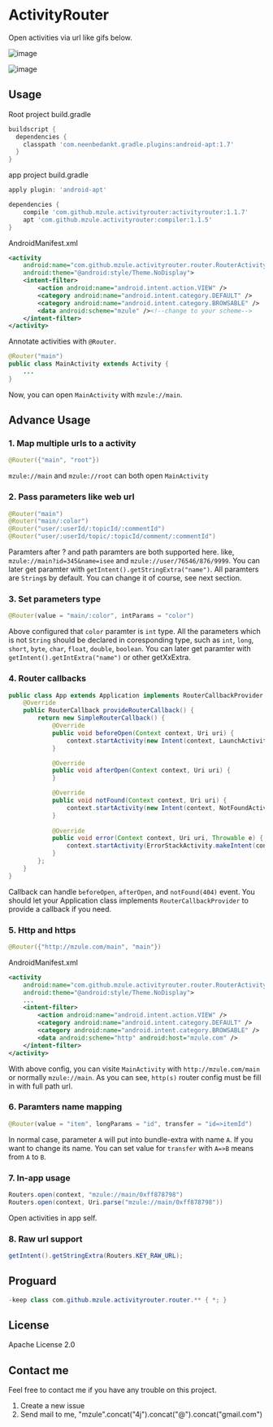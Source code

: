 # ActivityRouter

Open activities via url like gifs below.

![image](https://raw.githubusercontent.com/mzule/ActivityRouter/master/gif/router.gif)

![image](https://raw.githubusercontent.com/mzule/ActivityRouter/master/gif/http.gif)

## Usage

Root project build.gradle

``` groovy
buildscript {
  dependencies {
    classpath 'com.neenbedankt.gradle.plugins:android-apt:1.7'
  }
}
```

app project build.gradle

``` groovy
apply plugin: 'android-apt'

dependencies {
	compile 'com.github.mzule.activityrouter:activityrouter:1.1.7'
	apt 'com.github.mzule.activityrouter:compiler:1.1.5'
}
```

AndroidManifest.xml

``` xml
<activity
    android:name="com.github.mzule.activityrouter.router.RouterActivity"
    android:theme="@android:style/Theme.NoDisplay">
    <intent-filter>
        <action android:name="android.intent.action.VIEW" />
        <category android:name="android.intent.category.DEFAULT" />
        <category android:name="android.intent.category.BROWSABLE" />
        <data android:scheme="mzule" /><!--change to your scheme-->
    </intent-filter>
</activity>
```

Annotate activities with `@Router`.

``` java
@Router("main")
public class MainActivity extends Activity {
	...
}
```

Now, you can open `MainActivity` with `mzule://main`.

## Advance Usage

### 1. Map multiple urls to a activity

``` java
@Router({"main", "root"})
```

`mzule://main` and `mzule://root` can both open `MainActivity`


### 2. Pass parameters like web url

``` java
@Router("main")
@Router("main/:color")
@Router("user/:userId/:topicId/:commentId")
@Router("user/:userId/topic/:topicId/comment/:commentId")
```
Paramters after ? and path paramters are both supported here. like, `mzule://main?id=345&name=isee` and `mzule://user/76546/876/9999`. You can later get paramter with `getIntent().getStringExtra("name")`. All paramters are `String`s by default. You can change it of course, see next section.


### 3. Set parameters type

``` java
@Router(value = "main/:color", intParams = "color")
```
Above configured that `color` paramter is `int` type. All the parameters which is not `String` should be declared in coresponding type, such as `int`, `long`, `short`, `byte`, `char`, `float`, `double`, `boolean`. You can later get paramter with `getIntent().getIntExtra("name")` or other getXxExtra.

### 4. Router callbacks

``` java
public class App extends Application implements RouterCallbackProvider {
    @Override
    public RouterCallback provideRouterCallback() {
        return new SimpleRouterCallback() {
            @Override
            public void beforeOpen(Context context, Uri uri) {
                context.startActivity(new Intent(context, LaunchActivity.class));
            }

            @Override
            public void afterOpen(Context context, Uri uri) {
            }

            @Override
            public void notFound(Context context, Uri uri) {
                context.startActivity(new Intent(context, NotFoundActivity.class));
            }
            
            @Override
            public void error(Context context, Uri uri, Throwable e) {
                context.startActivity(ErrorStackActivity.makeIntent(context, uri, e));
            }
        };
    }
}
```
Callback can handle `beforeOpen`, `afterOpen`, and `notFound(404)` event. You should let your Application class implements `RouterCallbackProvider` to provide a callback if you need.

### 5. Http and https

``` java
@Router({"http://mzule.com/main", "main"})
```

AndroidManifest.xml

``` xml
<activity
    android:name="com.github.mzule.activityrouter.router.RouterActivity"
    android:theme="@android:style/Theme.NoDisplay">
    ...
    <intent-filter>
    	<action android:name="android.intent.action.VIEW" />
    	<category android:name="android.intent.category.DEFAULT" />
    	<category android:name="android.intent.category.BROWSABLE" />
    	<data android:scheme="http" android:host="mzule.com" />
	</intent-filter>
</activity>
```

With above config, you can visite `MainActivity` with `http://mzule.com/main` or normally `mzule://main`. As you can see, `http(s)` router config must be fill in  with full path url.

### 6. Paramters name mapping

``` java
@Router(value = "item", longParams = "id", transfer = "id=>itemId")
```
In normal case, parameter `A` will put into bundle-extra with name `A`. If you want to change its name. You can set value for `transfer` with `A=>B` means from `A` to `B`.

### 7. In-app usage

``` java
Routers.open(context, "mzule://main/0xff878798")
Routers.open(context, Uri.parse("mzule://main/0xff878798"))
```
Open activities in app self.

### 8. Raw url support

``` java
getIntent().getStringExtra(Routers.KEY_RAW_URL);
```

## Proguard

``` java
-keep class com.github.mzule.activityrouter.router.** { *; }
```

## License

Apache License  2.0

## Contact me

Feel free to contact me if you have any trouble on this project.

1. Create a new issue
1. Send mail to me, "mzule".concat("4j").concat("@").concat("gmail.com")

